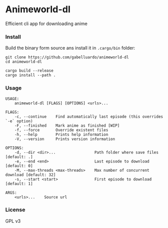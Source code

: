 # Animeworld-dl

Efficient cli app for downloading anime

### Install

Build the binary form source ans install it in `.cargo/bin` folder:

```
git clone https://github.com/gabelluardo/animeworld-dl
cd animeworld-dl

cargo build --release
cargo install --path .
```

### Usage

```
USAGE:
    animeworld-dl [FLAGS] [OPTIONS] <urls>...

FLAGS:
    -c, --continue    Find automatically last episode (this overrides `-e` option)
    -F, --finished    Mark anime as finished [WIP]
    -f, --force       Override existent files
    -h, --help        Prints help information
    -V, --version     Prints version information

OPTIONS:
    -d, --dir <dir>...                 Path folder where save files [default: .]
    -e, --end <end>                    Last episode to download [default: 0]
    -M, --max-threads <max-threads>    Max number of concurrent download [default: 32]
    -s, --start <start>                First episode to download [default: 1]

ARGS:
    <urls>...    Source url
```

### License

GPL v3
